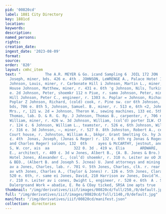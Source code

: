 ```yaml
---
pid: '00820cd'
label: 1881 City Directory
key: 1881cd
location: 
keywords: 
description: 
named_persons: 
rights: 
creation_date: 
ingest_date: '2023-08-09'
format: 
source: 
order: '820'
layout: cmhc_item
text: "           The A.R. MEYER & Go. icand Sampling 6  JOIL 172 JON     ; Johnson,
  Joseph, miner, bds. 426 e. 4th . JOHNSON, LeWRENGE A., Palace Hote! 130 w. 2d =
  Johnson, Louis, miner, r. Carbonate Hill i Johnson, Martin L., miner, r. Mansion
  House Johnson, Matthew, miner, r. 431 e. 6th 'g Johnson, Nils, Turkish baths 117
  e. 2d Johnson, Peter, shoemkr 112 n Piue, r. samo Johnson, Peter, miner, r. Carbonate
  Hill Johnson, Peter C., engineer, r. 1303 n. Poplar = Johnson, Richard, r. 312 n,
  Poplar Z Johnson, Richard, (cold) cook, r. Pine sw. cor 6th Johnson, Robert, teamster,
  bds, 706 e. 8th 5, Johnson, Samuel. B., miner, r. 513 e, 6th <2, Johnson, Susan
  Mrs., r, 121 w. 2d = Johnson, Theron W., sewing machines, 133 e¢. 5th  _ Johnson,
  Thomas, lab. D. & R. G. Ry. J Johnson, Thomas B., carpenter, r, 706 n. Wemlock Johnson,
  William, miner, r. 426 w. 3d Johnson, William, (col’d) porter ILW. Chatfield & Co.
  r. 124 ¢. 6 Johnson, William L., teamster, r. 526 e, 6th Johnson, William R, minor,
  r. 316 e. 3d Johnson, —, miner, r. 527 0. 8th Johnston, Robert A., cep Sheriff,
  Court house, r. Johnston, William A., bkkpr. Grant Smelting Co. hy Jolly Lode, head
  ¢. 4th  Jonas, Joseph, (Jonas & Reger) r. 132 ¢. 6th rg Jonas & Roger, (Joseph Jonas
  and Charles Reger) saloon, 132  6th     ayes & McCARTHY, jestnut, and Harrison ave,,
  S, W. cor, ais  aa           322 0. 3d . 419 w. Elia       ARDWARE,  8 Jones, Abel
  E., architect, r. 409 ¢. 3d w Jones, Albert B., {A. B. Jones & Bro.) bds. Clarendon
  Hotel Jones, Alexander C., (col’d) shoemkr, r. 310 n. Leiter av oO JONES, A. B.
  & BEO., (Albert B. and Joseph 5. Jcnea) U. Jand attorneys and mining agts. 318 Ilarrison
  av a Jones, Charles, lab. r. 701 ©. 5th Jones, Charles, clk. r. rear 700 Harrison
  av wth Jones, Charles A., (Taylor & Jones) r. 126 e. 5th Jones, Clara Mrs., grocer,
  520 e. 6th, r. same ei Jones, David, 210 Harrison av Jones, David’H., (col’d) saloon,
  r. 210 n. Leiter av i cones, Dwight L, engineer, r. 520 e. 6th  A . Samples from
  Dalergroand Work = abadie, E. Re & COay ticked, SRSA ine apts true    "
thumbnail: "/img/derivatives/iiif/images/00820cd/full/250,/0/default.jpg"
full: "/img/derivatives/iiif/images/00820cd/full/1140,/0/default.jpg"
manifest: "/img/derivatives/iiif/00820cd/manifest.json"
collection: directories
---
```


